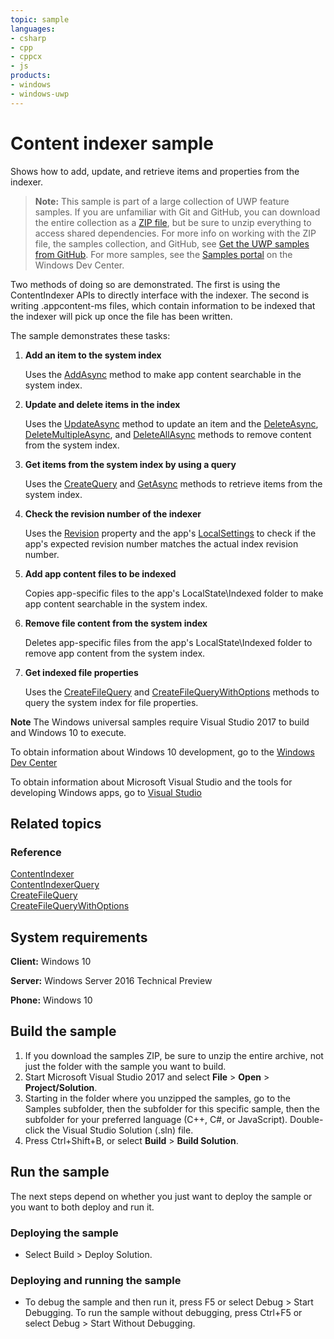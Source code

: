```yaml
---
topic: sample
languages:
- csharp
- cpp
- cppcx
- js
products:
- windows
- windows-uwp
---
```


<!---
  category: Data
  samplefwlink: http://go.microsoft.com/fwlink/p/?LinkId=620524
--->

# Content indexer sample

Shows how to add, update, and retrieve items and properties from the indexer. 

> **Note:** This sample is part of a large collection of UWP feature samples. 
> If you are unfamiliar with Git and GitHub, you can download the entire collection as a 
> [ZIP file](https://github.com/Microsoft/Windows-universal-samples/archive/master.zip), but be 
> sure to unzip everything to access shared dependencies. For more info on working with the ZIP file, 
> the samples collection, and GitHub, see [Get the UWP samples from GitHub](https://aka.ms/ovu2uq). 
> For more samples, see the [Samples portal](https://aka.ms/winsamples) on the Windows Dev Center. 

Two methods of doing so are demonstrated. 
The first is using the ContentIndexer APIs to directly interface with the indexer. The second is writing .appcontent-ms files, 
which contain information to be indexed that the indexer will pick up once the file has been written.

The sample demonstrates these tasks:

1.  **Add an item to the system index**

    Uses the [AddAsync](http://msdn.microsoft.com/library/windows/apps/dn298342) method to make app content searchable in the system index.

2.  **Update and delete items in the index**

    Uses the [UpdateAsync](http://msdn.microsoft.com/library/windows/apps/dn298355) method to update an item and the [DeleteAsync](http://msdn.microsoft.com/library/windows/apps/dn298348), [DeleteMultipleAsync](http://msdn.microsoft.com/library/windows/apps/dn298349), and [DeleteAllAsync](http://msdn.microsoft.com/library/windows/apps/dn298347) methods to remove content from the system index.

3.  **Get items from the system index by using a query**

    Uses the [CreateQuery](http://msdn.microsoft.com/library/windows/apps/dn298343) and [GetAsync](http://msdn.microsoft.com/library/windows/apps/dn298334) methods to retrieve items from the system index.

4.  **Check the revision number of the indexer**

    Uses the [Revision](http://msdn.microsoft.com/library/windows/apps/dn298354) property and the app's [LocalSettings](http://msdn.microsoft.com/library/windows/apps/br241622) to check if the app's expected revision number matches the actual index revision number.

5.  **Add app content files to be indexed**

    Copies app-specific files to the app's LocalState\\Indexed folder to make app content searchable in the system index.

6.  **Remove file content from the system index**

    Deletes app-specific files from the app's LocalState\\Indexed folder to remove app content from the system index.

7.  **Get indexed file properties**

    Uses the [CreateFileQuery](http://msdn.microsoft.com/library/windows/apps/br227252) and [CreateFileQueryWithOptions](http://msdn.microsoft.com/library/windows/apps/br211591) methods to query the system index for file properties.

**Note** The Windows universal samples require Visual Studio 2017 to build and Windows 10 to execute.
 
To obtain information about Windows 10 development, go to the [Windows Dev Center](http://go.microsoft.com/fwlink/?LinkID=532421)

To obtain information about Microsoft Visual Studio and the tools for developing Windows apps, go to [Visual Studio](http://go.microsoft.com/fwlink/?LinkID=532422)

## Related topics

### Reference

[ContentIndexer](http://msdn.microsoft.com/library/windows/apps/dn298331)  
[ContentIndexerQuery](http://msdn.microsoft.com/library/windows/apps/dn298332)  
[CreateFileQuery](http://msdn.microsoft.com/library/windows/apps/br227252)  
[CreateFileQueryWithOptions](http://msdn.microsoft.com/library/windows/apps/br211591)  

## System requirements

**Client:** Windows 10

**Server:** Windows Server 2016 Technical Preview

**Phone:** Windows 10

## Build the sample

1. If you download the samples ZIP, be sure to unzip the entire archive, not just the folder with the sample you want to build. 
2. Start Microsoft Visual Studio 2017 and select **File** \> **Open** \> **Project/Solution**.
3. Starting in the folder where you unzipped the samples, go to the Samples subfolder, then the subfolder for this specific sample, then the subfolder for your preferred language (C++, C#, or JavaScript). Double-click the Visual Studio Solution (.sln) file.
4. Press Ctrl+Shift+B, or select **Build** \> **Build Solution**.

## Run the sample

The next steps depend on whether you just want to deploy the sample or you want to both deploy and run it.

### Deploying the sample

- Select Build > Deploy Solution. 

### Deploying and running the sample

- To debug the sample and then run it, press F5 or select Debug >  Start Debugging. To run the sample without debugging, press Ctrl+F5 or select Debug > Start Without Debugging. 
